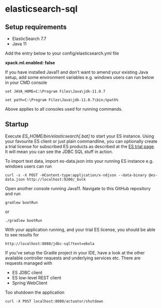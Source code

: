 # elasticsearch-sql

## Setup requirements
- ElasticSearch 7.7
- Java 11

Add the entry below to your config/elasticsearch.yml file

**xpack.ml.enabled: false**

If you have installed Java11 and don't want to amend your existing Java setup, add some environment variables e.g. windows users can run below in your CMD console


`
set JAVA_HOME=C:\Program Files\Java\jdk-11.0.7
`

`
set path=C:\Program Files\Java\jdk-11.0.7\bin;%path%
`

Above applies to all consoles used for running commands.

## Startup

Execute *ES_HOME/bin/elasticsearch[.bat]* to start your ES instance. Using your favourite ES client or just plain commandline, you can optionally create a trial license for subscribed ES products as described at the [ES trial page](https://www.elastic.co/guide/en/elasticsearch/reference/current/start-trial.html). It will mean you can see the JDBC SQL stuff in action. 

To import test data, import es-data.json into your running ES instance e.g. windows users can run

`
curl -s -X POST -HContent-type:application/x-ndjson --data-binary @es-data.json http://localhost:9200/_bulk
`

Open another console running Java11. Navigate to this GitHub repository and run 

`
gradlew bootRun
`

or

`
./gradlew bootRun
`

With your application running, and your trial ES license, you should be able to see results for 

`
http://localhost:8080/jdbc-sql?text=ebola
`

If you've setup the Gradle project in your IDE, have a look at the other available controller requests and underlying services etc. There are requests managed with 

- ES JDBC client
- ES low-level REST client
- Spring WebClient

Too shutdown the application 

`
curl -X POST localhost:8080/actuator/shutdown
`



